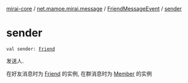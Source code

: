 [mirai-core](../../index.md) / [net.mamoe.mirai.message](../index.md) / [FriendMessageEvent](index.md) / [sender](./sender.md)

# sender

`val sender: `[`Friend`](../../net.mamoe.mirai.contact/-friend/index.md)

发送人.

在好友消息时为 [Friend](../../net.mamoe.mirai.contact/-friend/index.md) 的实例, 在群消息时为 [Member](../../net.mamoe.mirai.contact/-member/index.md) 的实例

